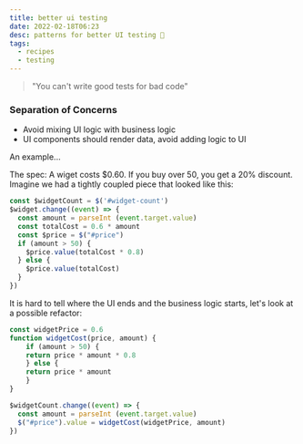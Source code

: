 ```yaml
---
title: better ui testing
date: 2022-02-18T06:23
desc: patterns for better UI testing 🧪
tags:
  - recipes
  - testing
---
```


> "You can't write good tests for bad code"

### Separation of Concerns

* Avoid mixing UI logic with business logic
* UI components should render data, avoid adding logic to UI

An example...

The spec:
A wiget costs $0.60. If you buy over 50, you get a 20% discount. Imagine we had a tightly coupled piece that looked like this: 

```js
const $widgetCount = $('#widget-count')
$widget.change((event) => {
  const amount = parseInt (event.target.value)
  const totalCost = 0.6 * amount
  const $price = $("#price")
  if (amount > 50) {
    $price.value(totalCost * 0.8)
  } else {
    $price.value(totalCost)
  }
})
```

It is hard to tell where the UI ends and the business logic starts, let's look at a possible refactor:

```js
const widgetPrice = 0.6
function widgetCost(price, amount) {
    if (amount > 50) {
    return price * amount * 0.8
    } else {
    return price * amount
    }
}

$widgetCount.change((event) => {
  const amount = parseInt (event.target.value)
  $("#price").value = widgetCost(widgetPrice, amount)
})
```
